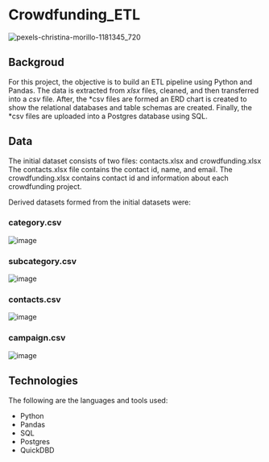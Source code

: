 # Crowdfunding_ETL

![pexels-christina-morillo-1181345_720](https://user-images.githubusercontent.com/117343047/227390553-8aff6e4a-500c-440c-8738-dfdbdc5be026.jpg)

## Backgroud
For this project, the objective is to build an ETL pipeline using Python and Pandas. The data is extracted from *xlsx* files, cleaned, and then transferred into a *csv* file. After, the *csv files are formed an ERD chart is created to show the relational databases and table schemas are created. Finally, the *csv files are uploaded into a Postgres database using SQL. 
  
## Data
The initial dataset consists of two files: contacts.xlsx and crowdfunding.xlsx
The contacts.xlsx file contains the contact id, name, and email. The crowdfunding.xlsx contains contact id and information about each crowdfunding project.

Derived datasets formed from the initial datasets were:


### category.csv

![image](https://user-images.githubusercontent.com/117343047/227391297-f64c7dc7-8bbc-4b01-9065-a90dce0e9baa.png)

### subcategory.csv

![image](https://user-images.githubusercontent.com/117343047/227391347-edd0b90a-a8d7-4fbc-b8d2-436800f9c694.png)

### contacts.csv

![image](https://user-images.githubusercontent.com/117343047/227391412-11ad7119-736d-4a31-8a47-c2ade0b9cf6b.png)

### campaign.csv

![image](https://user-images.githubusercontent.com/117343047/227391449-f5e4af41-f620-4e2a-bee0-84cd9f5061ac.png)



## Technologies
The following are the languages and tools used:
* Python
* Pandas
* SQL
* Postgres
* QuickDBD
